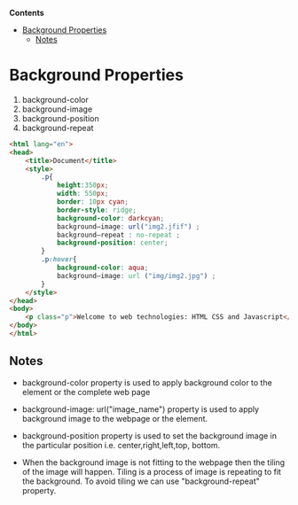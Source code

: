 <!-- START doctoc generated TOC please keep comment here to allow auto update -->
<!-- DON'T EDIT THIS SECTION, INSTEAD RE-RUN doctoc TO UPDATE -->
**Contents**

- [Background Properties](#background-properties)
  - [Notes](#notes)

<!-- END doctoc generated TOC please keep comment here to allow auto update -->

# Background Properties

1. background-color
1. background-image
1. background-position
1. background-repeat

```html
<html lang="en">
<head>
    <title>Document</title>
    <style>
        .p{
            height:350px;
            width: 550px;
            border: 10px cyan;
            border-style: ridge;
            background-color: darkcyan;
            background—image: url("img2.jfif") ;
            background—repeat : no-repeat ;
            background-position: center;
        }
        .p:hover{
            background-color: aqua;
            background—image: url ("img/img2.jpg") ;
        }
    </style>
</head>
<body>
    <p class="p">Welcome to web technologies: HTML CSS and Javascript</p>
</body>
</html>
```



## Notes

- background-color property is used to apply background color to the element or the complete web page

- background-image: url("image_name") property is used to apply background image to the webpage or the element.

- background-position property is used to set the background image in the particular position i.e. center,right,left,top,
  bottom.

- When the background image is not fitting to the webpage then the tiling of the image will happen. Tiling is a
  process of image is repeating to fit the background. To avoid tiling we can use "background-repeat" property.
